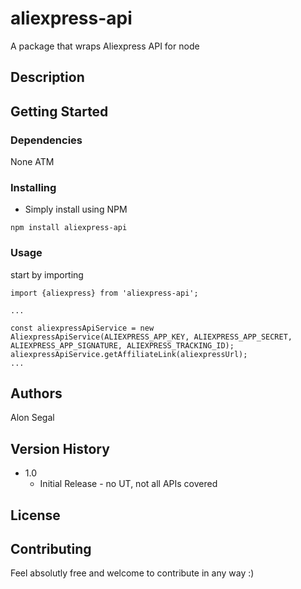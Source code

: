 # aliexpress-api
A package that wraps Aliexpress API for node

## Description


## Getting Started

### Dependencies

None ATM

### Installing

* Simply install using NPM
```
npm install aliexpress-api
```

### Usage

start by importing
```
import {aliexpress} from 'aliexpress-api';

...

const aliexpressApiService = new AliexpressApiService(ALIEXPRESS_APP_KEY, ALIEXPRESS_APP_SECRET, ALIEXPRESS_APP_SIGNATURE, ALIEXPRESS_TRACKING_ID);
aliexpressApiService.getAffiliateLink(aliexpressUrl);
...
```

## Authors

Alon Segal

## Version History

* 1.0
    * Initial Release - no UT, not all APIs covered

## License

## Contributing

Feel absolutly free and welcome to contribute in any way :) 